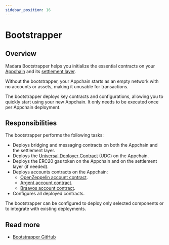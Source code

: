 ```yaml
---
sidebar_position: 16
---
```


# Bootstrapper

## Overview

Madara Bootstrapper helps you initialize the essential contracts on your [Appchain](/concepts/appchain) and its [settlement layer](/concepts/settlement).

Without the bootstrapper, your Appchain starts as an empty network with no accounts or assets, making it unusable for transactions.

The bootstrapper deploys key contracts and configurations, allowing you to quickly start using your new Appchain. It only needs to be executed once per Appchain deployment.  

## Responsibilities

The bootstrapper performs the following tasks:

- Deploys bridging and messaging contracts on both the Appchain and the settlement layer.
- Deploys the [Universal Deployer Contract](https://docs.starknet.io/architecture-and-concepts/accounts/universal-deployer) (UDC) on the Appchain.
- Deploys the ERC20 gas token on the Appchain and on the settlement layer (if needed).
- Deploys accounts contracts on the Appchain:
  - [OpenZeppelin account contract](https://docs.openzeppelin.com/contracts-cairo/1.0.0/accounts).
  - [Argent account contract](https://github.com/argentlabs/argent-contracts-starknet).
  - [Braavos account contract](https://github.com/myBraavos/braavos-account-cairo).
- Configures all deployed contracts.

The bootstrapper can be configured to deploy only selected components or to integrate with existing deployments.  

## Read more

- [Bootstrapper GitHub](https://github.com/madara-alliance/madara-bootstrapper)